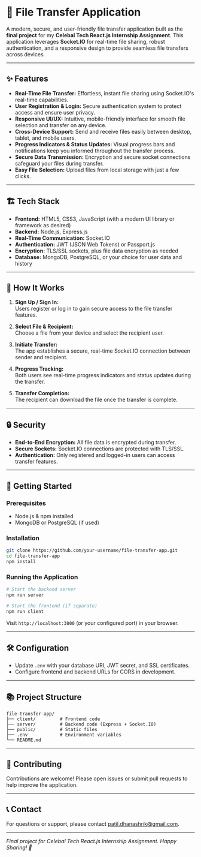 # 🚀 File Transfer Application

A modern, secure, and user-friendly file transfer application built as the **final project** for my **Celebal Tech React.js Internship Assignment**. This application leverages **Socket.IO** for real-time file sharing, robust authentication, and a responsive design to provide seamless file transfers across devices.


---

## ✨ Features

- **Real-Time File Transfer:** Effortless, instant file sharing using Socket.IO's real-time capabilities.
- **User Registration & Login:** Secure authentication system to protect access and ensure user privacy.
- **Responsive UI/UX:** Intuitive, mobile-friendly interface for smooth file selection and transfer on any device.
- **Cross-Device Support:** Send and receive files easily between desktop, tablet, and mobile users.
- **Progress Indicators & Status Updates:** Visual progress bars and notifications keep you informed throughout the transfer process.
- **Secure Data Transmission:** Encryption and secure socket connections safeguard your files during transfer.
- **Easy File Selection:** Upload files from local storage with just a few clicks.

---

## 🏗️ Tech Stack

- **Frontend:** HTML5, CSS3, JavaScript (with a modern UI library or framework as desired)
- **Backend:** Node.js, Express.js
- **Real-Time Communication:** Socket.IO
- **Authentication:** JWT (JSON Web Tokens) or Passport.js
- **Encryption:** TLS/SSL sockets, plus file data encryption as needed
- **Database:** MongoDB, PostgreSQL, or your choice for user data and history

---

## 🚦 How It Works

1. **Sign Up / Sign In:**  
   Users register or log in to gain secure access to the file transfer features.

2. **Select File & Recipient:**  
   Choose a file from your device and select the recipient user.

3. **Initiate Transfer:**  
   The app establishes a secure, real-time Socket.IO connection between sender and recipient.

4. **Progress Tracking:**  
   Both users see real-time progress indicators and status updates during the transfer.

5. **Transfer Completion:**  
   The recipient can download the file once the transfer is complete.

---

## 🔒 Security

- **End-to-End Encryption:** All file data is encrypted during transfer.
- **Secure Sockets:** Socket.IO connections are protected with TLS/SSL.
- **Authentication:** Only registered and logged-in users can access transfer features.

---

## 🚀 Getting Started

### Prerequisites

- Node.js & npm installed
- MongoDB or PostgreSQL (if used)

### Installation

```bash
git clone https://github.com/your-username/file-transfer-app.git
cd file-transfer-app
npm install
```

### Running the Application

```bash
# Start the backend server
npm run server

# Start the frontend (if separate)
npm run client
```

Visit `http://localhost:3000` (or your configured port) in your browser.

---

## 🛠️ Configuration

- Update `.env` with your database URI, JWT secret, and SSL certificates.
- Configure frontend and backend URLs for CORS in development.

---

## 📚 Project Structure

```
file-transfer-app/
├── client/         # Frontend code
├── server/         # Backend code (Express + Socket.IO)
├── public/         # Static files
├── .env            # Environment variables
└── README.md
```

---

## 🤝 Contributing

Contributions are welcome! Please open issues or submit pull requests to help improve the application.

---

## 📞 Contact

For questions or support, please contact [patil.dhanashrik@gmail.com](mailto:patil.dhanashrik@gmail.com).

---

*Final project for Celebal Tech React.js Internship Assignment. Happy Sharing! 🚀*
